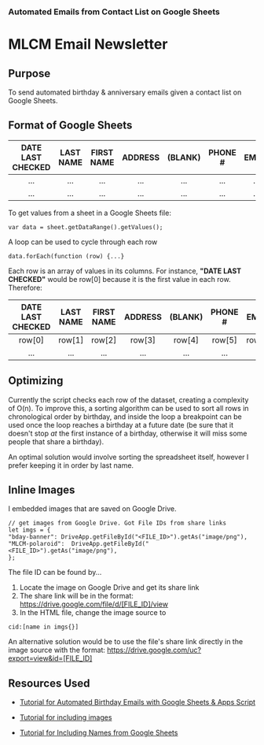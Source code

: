 ### Automated Emails from Contact List on Google Sheets
# MLCM Email Newsletter



## Purpose
To send automated birthday & anniversary emails given a contact list on Google Sheets.



## Format of Google Sheets
|DATE LAST CHECKED | LAST NAME | FIRST NAME | ADDRESS | (BLANK) | PHONE # | EMAIL | B-DAY | ANNIV |
| :---: | :---: | :---: | :---: | :---: | :---: | :---: | :---: | :---: |
| ... | ... |... |... |... |... |... |... |... |
| ... | ... |... |... |... |... |... |... |... |


To get values from a sheet in a Google Sheets file:
```
var data = sheet.getDataRange().getValues();
```
A loop can be used to cycle through each row
```
data.forEach(function (row) {...}
```
Each row is an array of values in its columns. For instance, **"DATE LAST CHECKED"** would be row[0] because it is the first value in each row. Therefore: 


|DATE LAST CHECKED | LAST NAME | FIRST NAME | ADDRESS | (BLANK) | PHONE # | EMAIL | B-DAY | ANNIV |
| :---: | :---: | :---: | :---: | :---: | :---: | :---: | :---: | :---: |
| row[0] | row[1] | row[2] |row[3] | row[4] | row[5] | row[6] | row[7] | row[8] |
| ... | ... |... |... |... |... |... |... |... |



## Optimizing
Currently the script checks each row of the dataset, creating a complexity of O(n). To improve this, a sorting algorithm can be used to sort all rows in chronological order by birthday, and inside the loop a breakpoint can be used once the loop reaches a birthday at a future date (be sure that it doesn't stop *at* the first instance of a birthday, otherwise it will miss some people that share a birthday). 

An optimal solution would involve sorting the spreadsheet itself, however I prefer keeping it in order by last name.



## Inline Images
I embedded images that are saved on Google Drive.

```
// get images from Google Drive. Got File IDs from share links
let imgs = {
"bday-banner": DriveApp.getFileById("<FILE_ID>").getAs("image/png"),
"MLCM-polaroid":  DriveApp.getFileById("<FILE_ID>").getAs("image/png"),
};
```

The file ID can be found by...

1. Locate the image on Google Drive and get its share link 
2. The share link will be in the format:
https://drive.google.com/file/d/[FILE_ID]/view
3. In the HTML file, change the image source to 
```
cid:[name in imgs{}]
```


An alternative solution would be to use the file's share link directly in the image source with the format: https://drive.google.com/uc?export=view&id=[FILE_ID]



## Resources Used
* [Tutorial for Automated Birthday Emails with Google Sheets & Apps Script](https://medium.com/geekculture/never-miss-your-customers-birthday-email-with-google-sheets-d64e75372341) 

* [Tutorial for including images](https://spreadsheet.dev/inline-images-mailapp-apps-script)

* [Tutorial for Including Names from Google Sheets](https://blog.gsmart.in/google-apps-script-send-html-email/) 
